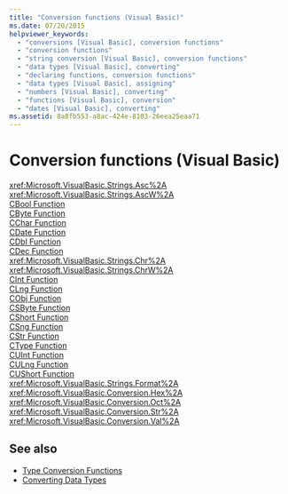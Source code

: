 ```yaml
---
title: "Conversion functions (Visual Basic)"
ms.date: 07/20/2015
helpviewer_keywords: 
  - "conversions [Visual Basic], conversion functions"
  - "conversion functions"
  - "string conversion [Visual Basic], conversion functions"
  - "data types [Visual Basic], converting"
  - "declaring functions, conversion functions"
  - "data types [Visual Basic], assigning"
  - "numbers [Visual Basic], converting"
  - "functions [Visual Basic], conversion"
  - "dates [Visual Basic], converting"
ms.assetid: 8a8fb553-a8ac-424e-8103-26eea25eaa71
---
```


# Conversion functions (Visual Basic)

<xref:Microsoft.VisualBasic.Strings.Asc%2A>   
<xref:Microsoft.VisualBasic.Strings.AscW%2A>   
[CBool Function](../../../visual-basic/language-reference/functions/type-conversion-functions.md)   
[CByte Function](../../../visual-basic/language-reference/functions/type-conversion-functions.md)   
[CChar Function](../../../visual-basic/language-reference/functions/type-conversion-functions.md)   
[CDate Function](../../../visual-basic/language-reference/functions/type-conversion-functions.md)   
[CDbl Function](../../../visual-basic/language-reference/functions/type-conversion-functions.md)   
[CDec Function](../../../visual-basic/language-reference/functions/type-conversion-functions.md)   
<xref:Microsoft.VisualBasic.Strings.Chr%2A>   
<xref:Microsoft.VisualBasic.Strings.ChrW%2A>   
[CInt Function](../../../visual-basic/language-reference/functions/type-conversion-functions.md)   
[CLng Function](../../../visual-basic/language-reference/functions/type-conversion-functions.md)   
[CObj Function](../../../visual-basic/language-reference/functions/type-conversion-functions.md)   
[CSByte Function](../../../visual-basic/language-reference/functions/type-conversion-functions.md)   
[CShort Function](../../../visual-basic/language-reference/functions/type-conversion-functions.md)   
[CSng Function](../../../visual-basic/language-reference/functions/type-conversion-functions.md)   
[CStr Function](../../../visual-basic/language-reference/functions/type-conversion-functions.md)   
[CType Function](../../../visual-basic/language-reference/functions/ctype-function.md)   
[CUInt Function](../../../visual-basic/language-reference/functions/type-conversion-functions.md)   
[CULng Function](../../../visual-basic/language-reference/functions/type-conversion-functions.md)   
[CUShort Function](../../../visual-basic/language-reference/functions/type-conversion-functions.md)   
<xref:Microsoft.VisualBasic.Strings.Format%2A>   
<xref:Microsoft.VisualBasic.Conversion.Hex%2A>   
<xref:Microsoft.VisualBasic.Conversion.Oct%2A>   
<xref:Microsoft.VisualBasic.Conversion.Str%2A>   
<xref:Microsoft.VisualBasic.Conversion.Val%2A>

## See also

- [Type Conversion Functions](../../../visual-basic/language-reference/functions/type-conversion-functions.md)
- [Converting Data Types](../../../visual-basic/programming-guide/concepts/linq/converting-data-types.md)
